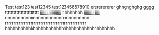 Test
test123
test12345
test123456578910
erererererer
ghhghghghg
gggg
tttttttttttttttttttttttt
jjjjjjjjjjjjjjjjjjjj
hhhhhhhh
jjjjjjjjjjjjjjjj
nnnnnnnnnnnnnnnnnnnnnnnnnnnnnnnnn
rrrrrrrrrrrrrrrrrrrrrrrrrrrrrrrrrrrrrrrrrrrrrrrr
hhhhhhhhhhhhhhhhhhhhhhhhhhhhhhhhhhhhhhhhhhh
